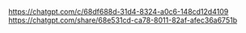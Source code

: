 https://chatgpt.com/c/68df688d-31d4-8324-a0c6-148cd12d4109                                                                     
https://chatgpt.com/share/68e531cd-ca78-8011-82af-afec36a6751b
